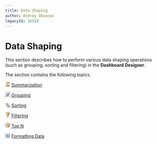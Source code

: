 ```yaml
---
title: Data Shaping
author: Andrey Aksenov
legacyId: 16528
---
```

# Data Shaping
This section describes how to perform various data shaping operations (such as grouping, sorting and filtering) in the **Dashboard Designer**.

The section contains the following topics.

![DataRepresentation_Summ](../../images/img11185.png)&nbsp;[Summarization](data-shaping/summarization.md)

![DataRepresentation_Group](../../images/img11184.png)&nbsp;[Grouping](data-shaping/grouping.md)

![DataRepresentation_Sort](../../images/img11187.png)&nbsp;[Sorting](data-shaping/sorting.md)

![DataRepresentation_Filter](../../images/img11183.png)&nbsp;[Filtering](data-shaping/filtering.md)

![DataRepresentation_TopN](../../images/img11305.png)&nbsp;[Top N](data-shaping/top-n.md)

![DataRepresentation_Format](../../images/img11186.png)&nbsp;[Formatting Data](data-shaping/formatting-data.md)